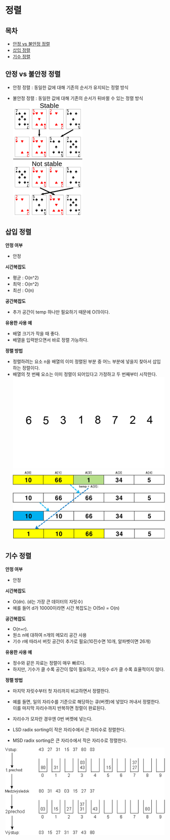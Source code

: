 # 정렬  

## 목차  
* [안정 vs 불안정 정렬](#안정-vs-불안정-정렬)
* [삽입 정렬](#삽입-정렬)
* [기수 정렬](#기수-정렬)

## 안정 vs 불안정 정렬  
- 안정 정렬 : 동일한 값에 대해 기존의 순서가 유지되는 정렬 방식

- 불안정 정렬 : 동일한 값에 대해 기존의 순서가 뒤바뀔 수 있는 정렬 방식
![불안정 정렬](stable-unstable.png)  


## 삽입 정렬
**안정 여부**  
- 안정  

**시간복잡도**
- 평균 : O(n^2)
- 최악 : O(n^2)
- 최선 : O(n)  

**공간복잡도**
- 추가 공간이 temp 하나만 필요하기 때문에 O(1)이다.  

**유용한 사용 예**
- 배열 크기가 작을 때 좋다.
- 배열을 입력받으면서 바로 정렬 가능하다.

**정렬 방법**  
- 정렬하려는 요소 n을 배열의 이미 정렬된 부분 중 어느 부분에 넣을지 찾아서 삽입하는 정렬이다.
- 배열의 첫 번째 요소는 이미 정렬이 되어있다고 가정하고 두 번째부터 시작한다.
![삽입정렬gif](Insertion-sort-example.gif)  
![삽입정렬 내부](insertion-sort.png)  

## 기수 정렬  
**안정 여부**  
- 안정  

**시간복잡도**
- O(dn). (d는 가장 큰 데이터의 자릿수)
- 예를 들어 d가 10000이라면 시간 복잡도는 O(5n) = O(n)

**공간복잡도**
- O(n+r).
- 원소 n에 대하여 n개의 메모리 공간 사용
- 기수 r에 따라서 버킷 공간이 추가로 필요(10진수면 10개, 알파벳이면 26개)

**유용한 사용 예**
- 정수와 같은 자료는 정렬이 매우 빠르다.
- 하지만, 기수가 클 수록 공간이 많이 필요하고, 자릿수 d가 클 수록 효율적이지 않다.

**정렬 방법**  
- 마지막 자릿수부터 첫 자리까지 비교하면서 정렬한다.
- 예를 들면, 일의 자리수를 기준으로 해당하는 큐(버켓)에 넣었다 꺼내서 정렬한다. 이를 마지막 자리수까지 반복하면 정렬이 완료된다.
- 자리수가 모자란 경우엔 0번 버켓에 넣는다.

- LSD radix sorting이 작은 자리수에서 큰 자리수로 정렬한다.
- MSD radix sorting은 큰 자리수에서 작은 자리수로 정렬한다.

![기수정렬](radix-sort.gif)  
